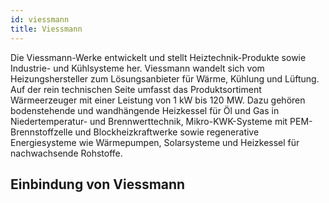 ```yaml
---
id: viessmann
title: Viessmann
---
```


Die Viessmann-Werke entwickelt und stellt Heiztechnik-Produkte sowie Industrie- und Kühlsysteme her. Viessmann wandelt sich vom Heizungshersteller zum Lösungsanbieter für Wärme, Kühlung und Lüftung. Auf der rein technischen Seite umfasst das Produktsortiment Wärmeerzeuger mit einer Leistung von 1 kW bis 120 MW. Dazu gehören bodenstehende und wandhängende Heizkessel für Öl und Gas in Niedertemperatur- und Brennwerttechnik, Mikro-KWK-Systeme mit PEM-Brennstoffzelle und Blockheizkraftwerke sowie regenerative Energiesysteme wie Wärmepumpen, Solarsysteme und Heizkessel für nachwachsende Rohstoffe.


## Einbindung von Viessmann


